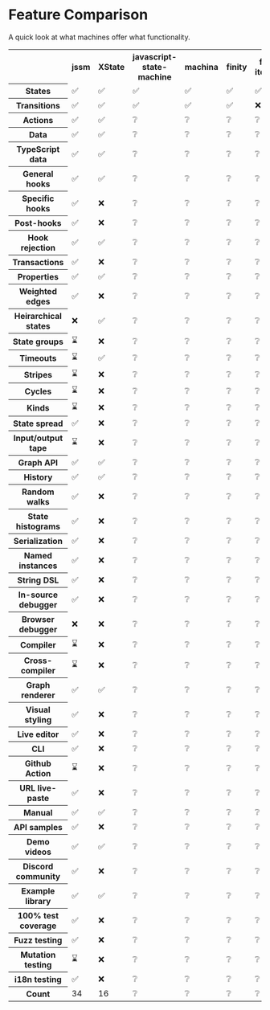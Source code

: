 # Feature Comparison

A quick look at what machines offer what functionality.

<div class="frot_th_tab">

<table id="feature_comparison">
  <tr>
    <th></th>
    <th><span class="rot">jssm</span></th>
    <th><span class="rot">XState</span></th>
    <th><span class="rot">javascript-state-machine</span></th>
    <th><span class="rot">machina</span></th>
    <th><span class="rot">finity</span></th>
    <th><span class="rot">fsm-iterator</span></th>
    <th><span class="rot">fsm-as-promised</span></th>
    <th><span class="rot">stately.js</span></th>
    <th><span class="rot">state-machine</span></th>
    <th><span class="rot">node-state</span></th>
    <th><span class="rot">fsm-event</span></th>
    <th><span class="rot">fsm</span></th>
    <th><span class="rot">stent</span></th>
    <th><span class="rot">robot3</span></th>
    <th><span class="rot">mood</span></th>
    <th><span class="rot">grammar-graph</span></th>
  </tr>
  <tr>
    <th>States</th>
    <td>✅</td>
    <td>✅</td>
    <td>✅</td>
    <td>✅</td>
    <td>✅</td>
    <td>✅</td>
    <td>✅</td>
    <td>✅</td>
    <td>✅</td>
    <td>✅</td>
    <td>✅</td>
    <td>✅</td>
    <td>✅</td>
    <td>✅</td>
    <td>✅</td>
    <td>✅</td>
  </tr>
  <tr>
    <th>Transitions</th>
    <td>✅</td>
    <td>✅</td>
    <td>✅</td>
    <td>✅</td>
    <td>✅</td>
    <td>❌</td>
    <td>✅</td>
    <td>✅</td>
    <td>✅</td>
    <td>✅</td>
    <td>✅</td>
    <td>✅</td>
    <td>✅</td>
    <td>✅</td>
    <td>✅</td>
    <td>❌</td>
  </tr>
  <tr>
    <th>Actions</th>
    <td>✅</td>
    <td>✅</td>
    <td>❔</td>
    <td>❔</td>
    <td>❔</td>
    <td>❔</td>
    <td>❔</td>
    <td>❔</td>
    <td>❔</td>
    <td>❔</td>
    <td>❔</td>
    <td>❔</td>
    <td>❔</td>
    <td>❔</td>
    <td>❔</td>
    <td>❔</td>
  </tr>
  <tr>
    <th>Data</th>
    <td>✅</td>
    <td>✅</td>
    <td>❔</td>
    <td>❔</td>
    <td>❔</td>
    <td>❔</td>
    <td>❔</td>
    <td>❔</td>
    <td>❔</td>
    <td>❔</td>
    <td>❔</td>
    <td>❔</td>
    <td>❔</td>
    <td>❔</td>
    <td>❔</td>
    <td>❔</td>
  </tr>
  <tr>
    <th>TypeScript data</th>
    <td>✅</td>
    <td>✅</td>
    <td>❔</td>
    <td>❔</td>
    <td>❔</td>
    <td>❔</td>
    <td>❔</td>
    <td>❔</td>
    <td>❔</td>
    <td>❔</td>
    <td>❔</td>
    <td>❔</td>
    <td>❔</td>
    <td>❔</td>
    <td>❔</td>
    <td>❔</td>
  </tr>
  <tr>
    <th>General hooks</th>
    <td>✅</td>
    <td>✅</td>
    <td>❔</td>
    <td>❔</td>
    <td>❔</td>
    <td>❔</td>
    <td>❔</td>
    <td>❔</td>
    <td>❔</td>
    <td>❔</td>
    <td>❔</td>
    <td>❔</td>
    <td>❔</td>
    <td>❔</td>
    <td>❔</td>
    <td>❔</td>
  </tr>
  <tr>
    <th>Specific hooks</th>
    <td>✅</td>
    <td>❌</td>
    <td>❔</td>
    <td>❔</td>
    <td>❔</td>
    <td>❔</td>
    <td>❔</td>
    <td>❔</td>
    <td>❔</td>
    <td>❔</td>
    <td>❔</td>
    <td>❔</td>
    <td>❔</td>
    <td>❔</td>
    <td>❔</td>
    <td>❔</td>
  </tr>
  <tr>
    <th>Post-hooks</th>
    <td>✅</td>
    <td>❌</td>
    <td>❔</td>
    <td>❔</td>
    <td>❔</td>
    <td>❔</td>
    <td>❔</td>
    <td>❔</td>
    <td>❔</td>
    <td>❔</td>
    <td>❔</td>
    <td>❔</td>
    <td>❔</td>
    <td>❔</td>
    <td>❔</td>
    <td>❔</td>
  </tr>
  <tr>
    <th>Hook rejection</th>
    <td>✅</td>
    <td>✅</td>
    <td>❔</td>
    <td>❔</td>
    <td>❔</td>
    <td>❔</td>
    <td>❔</td>
    <td>❔</td>
    <td>❔</td>
    <td>❔</td>
    <td>❔</td>
    <td>❔</td>
    <td>❔</td>
    <td>❔</td>
    <td>❔</td>
    <td>❔</td>
  </tr>
  <tr>
    <th>Transactions</th>
    <td>✅</td>
    <td>❌</td>
    <td>❔</td>
    <td>❔</td>
    <td>❔</td>
    <td>❔</td>
    <td>❔</td>
    <td>❔</td>
    <td>❔</td>
    <td>❔</td>
    <td>❔</td>
    <td>❔</td>
    <td>❔</td>
    <td>❔</td>
    <td>❔</td>
    <td>❔</td>
  </tr>
  <tr>
    <th>Properties</th>
    <td>✅</td>
    <td>✅</td>
    <td>❔</td>
    <td>❔</td>
    <td>❔</td>
    <td>❔</td>
    <td>❔</td>
    <td>❔</td>
    <td>❔</td>
    <td>❔</td>
    <td>❔</td>
    <td>❔</td>
    <td>❔</td>
    <td>❔</td>
    <td>❔</td>
    <td>❔</td>
  </tr>
  <tr>
    <th>Weighted edges</th>
    <td>✅</td>
    <td>❌</td>
    <td>❔</td>
    <td>❔</td>
    <td>❔</td>
    <td>❔</td>
    <td>❔</td>
    <td>❔</td>
    <td>❔</td>
    <td>❔</td>
    <td>❔</td>
    <td>❔</td>
    <td>❔</td>
    <td>❔</td>
    <td>❔</td>
    <td>❔</td>
  </tr>
  <tr>
    <th>Heirarchical states</th>
    <td>❌</td>
    <td>✅</td>
    <td>❔</td>
    <td>❔</td>
    <td>❔</td>
    <td>❔</td>
    <td>❔</td>
    <td>❔</td>
    <td>❔</td>
    <td>❔</td>
    <td>❔</td>
    <td>❔</td>
    <td>❔</td>
    <td>❔</td>
    <td>❔</td>
    <td>❔</td>
  </tr>
  <tr>
    <th>State groups</th>
    <td>⌛</td>
    <td>❌</td>
    <td>❔</td>
    <td>❔</td>
    <td>❔</td>
    <td>❔</td>
    <td>❔</td>
    <td>❔</td>
    <td>❔</td>
    <td>❔</td>
    <td>❔</td>
    <td>❔</td>
    <td>❔</td>
    <td>❔</td>
    <td>❔</td>
    <td>❔</td>
  </tr>
  <tr>
    <th>Timeouts</th>
    <td>⌛</td>
    <td>✅</td>
    <td>❔</td>
    <td>❔</td>
    <td>❔</td>
    <td>❔</td>
    <td>❔</td>
    <td>❔</td>
    <td>❔</td>
    <td>❔</td>
    <td>❔</td>
    <td>❔</td>
    <td>❔</td>
    <td>❔</td>
    <td>❔</td>
    <td>❔</td>
  </tr>
  <tr>
    <th>Stripes</th>
    <td>⌛</td>
    <td>❌</td>
    <td>❔</td>
    <td>❔</td>
    <td>❔</td>
    <td>❔</td>
    <td>❔</td>
    <td>❔</td>
    <td>❔</td>
    <td>❔</td>
    <td>❔</td>
    <td>❔</td>
    <td>❔</td>
    <td>❔</td>
    <td>❔</td>
    <td>❔</td>
  </tr>
  <tr>
    <th>Cycles</th>
    <td>⌛</td>
    <td>❌</td>
    <td>❔</td>
    <td>❔</td>
    <td>❔</td>
    <td>❔</td>
    <td>❔</td>
    <td>❔</td>
    <td>❔</td>
    <td>❔</td>
    <td>❔</td>
    <td>❔</td>
    <td>❔</td>
    <td>❔</td>
    <td>❔</td>
    <td>❔</td>
  </tr>
  <tr>
    <th>Kinds</th>
    <td>⌛</td>
    <td>❌</td>
    <td>❔</td>
    <td>❔</td>
    <td>❔</td>
    <td>❔</td>
    <td>❔</td>
    <td>❔</td>
    <td>❔</td>
    <td>❔</td>
    <td>❔</td>
    <td>❔</td>
    <td>❔</td>
    <td>❔</td>
    <td>❔</td>
    <td>❔</td>
  </tr>
  <tr>
    <th>State spread</th>
    <td>✅</td>
    <td>❌</td>
    <td>❔</td>
    <td>❔</td>
    <td>❔</td>
    <td>❔</td>
    <td>❔</td>
    <td>❔</td>
    <td>❔</td>
    <td>❔</td>
    <td>❔</td>
    <td>❔</td>
    <td>❔</td>
    <td>❔</td>
    <td>❔</td>
    <td>❔</td>
  </tr>
  <tr>
    <th>Input/output tape</th>
    <td>⌛</td>
    <td>❌</td>
    <td>❔</td>
    <td>❔</td>
    <td>❔</td>
    <td>❔</td>
    <td>❔</td>
    <td>❔</td>
    <td>❔</td>
    <td>❔</td>
    <td>❔</td>
    <td>❔</td>
    <td>❔</td>
    <td>❔</td>
    <td>❔</td>
    <td>❔</td>
  </tr>
  <tr>
    <th>Graph API</th>
    <td>✅</td>
    <td>✅</td>
    <td>❔</td>
    <td>❔</td>
    <td>❔</td>
    <td>❔</td>
    <td>❔</td>
    <td>❔</td>
    <td>❔</td>
    <td>❔</td>
    <td>❔</td>
    <td>❔</td>
    <td>❔</td>
    <td>❔</td>
    <td>❔</td>
    <td>❔</td>
  </tr>
  <tr>
    <th>History</th>
    <td>✅</td>
    <td>✅</td>
    <td>❔</td>
    <td>❔</td>
    <td>❔</td>
    <td>❔</td>
    <td>❔</td>
    <td>❔</td>
    <td>❔</td>
    <td>❔</td>
    <td>❔</td>
    <td>❔</td>
    <td>❔</td>
    <td>❔</td>
    <td>❔</td>
    <td>❔</td>
  </tr>
  <tr>
    <th>Random walks</th>
    <td>✅</td>
    <td>❌</td>
    <td>❔</td>
    <td>❔</td>
    <td>❔</td>
    <td>❔</td>
    <td>❔</td>
    <td>❔</td>
    <td>❔</td>
    <td>❔</td>
    <td>❔</td>
    <td>❔</td>
    <td>❔</td>
    <td>❔</td>
    <td>❔</td>
    <td>❔</td>
  </tr>
  <tr>
    <th>State histograms</th>
    <td>✅</td>
    <td>❌</td>
    <td>❔</td>
    <td>❔</td>
    <td>❔</td>
    <td>❔</td>
    <td>❔</td>
    <td>❔</td>
    <td>❔</td>
    <td>❔</td>
    <td>❔</td>
    <td>❔</td>
    <td>❔</td>
    <td>❔</td>
    <td>❔</td>
    <td>❔</td>
  </tr>
  <tr>
    <th>Serialization</th>
    <td>✅</td>
    <td>❌</td>
    <td>❔</td>
    <td>❔</td>
    <td>❔</td>
    <td>❔</td>
    <td>❔</td>
    <td>❔</td>
    <td>❔</td>
    <td>❔</td>
    <td>❔</td>
    <td>❔</td>
    <td>❔</td>
    <td>❔</td>
    <td>❔</td>
    <td>❔</td>
  </tr>
  <tr>
    <th>Named instances</th>
    <td>✅</td>
    <td>❌</td>
    <td>❔</td>
    <td>❔</td>
    <td>❔</td>
    <td>❔</td>
    <td>❔</td>
    <td>❔</td>
    <td>❔</td>
    <td>❔</td>
    <td>❔</td>
    <td>❔</td>
    <td>❔</td>
    <td>❔</td>
    <td>❔</td>
    <td>❔</td>
  </tr>
  <tr>
    <th>String DSL</th>
    <td>✅</td>
    <td>❌</td>
    <td>❔</td>
    <td>❔</td>
    <td>❔</td>
    <td>❔</td>
    <td>❔</td>
    <td>❔</td>
    <td>❔</td>
    <td>❔</td>
    <td>❔</td>
    <td>❔</td>
    <td>❔</td>
    <td>❔</td>
    <td>❔</td>
    <td>❔</td>
  </tr>
  <tr>
    <th>In-source debugger</th>
    <td>✅</td>
    <td>❌</td>
    <td>❔</td>
    <td>❔</td>
    <td>❔</td>
    <td>❔</td>
    <td>❔</td>
    <td>❔</td>
    <td>❔</td>
    <td>❔</td>
    <td>❔</td>
    <td>❔</td>
    <td>❔</td>
    <td>❔</td>
    <td>❔</td>
    <td>❔</td>
  </tr>
  <tr>
    <th>Browser debugger</th>
    <td>❌</td>
    <td>❌</td>
    <td>❔</td>
    <td>❔</td>
    <td>❔</td>
    <td>❔</td>
    <td>❔</td>
    <td>❔</td>
    <td>❔</td>
    <td>❔</td>
    <td>❔</td>
    <td>❔</td>
    <td>❔</td>
    <td>❔</td>
    <td>❔</td>
    <td>❔</td>
  </tr>
  <tr>
    <th>Compiler</th>
    <td>⌛</td>
    <td>❌</td>
    <td>❔</td>
    <td>❔</td>
    <td>❔</td>
    <td>❔</td>
    <td>❔</td>
    <td>❔</td>
    <td>❔</td>
    <td>❔</td>
    <td>❔</td>
    <td>❔</td>
    <td>❔</td>
    <td>❔</td>
    <td>❔</td>
    <td>❔</td>
  </tr>
  <tr>
    <th>Cross-compiler</th>
    <td>⌛</td>
    <td>❌</td>
    <td>❔</td>
    <td>❔</td>
    <td>❔</td>
    <td>❔</td>
    <td>❔</td>
    <td>❔</td>
    <td>❔</td>
    <td>❔</td>
    <td>❔</td>
    <td>❔</td>
    <td>❔</td>
    <td>❔</td>
    <td>❔</td>
    <td>❔</td>
  </tr>
  <tr>
    <th>Graph renderer</th>
    <td>✅</td>
    <td>✅</td>
    <td>❔</td>
    <td>❔</td>
    <td>❔</td>
    <td>❔</td>
    <td>❔</td>
    <td>❔</td>
    <td>❔</td>
    <td>❔</td>
    <td>❔</td>
    <td>❔</td>
    <td>❔</td>
    <td>❔</td>
    <td>❔</td>
    <td>❔</td>
  </tr>
  <tr>
    <th>Visual styling</th>
    <td>✅</td>
    <td>❌</td>
    <td>❔</td>
    <td>❔</td>
    <td>❔</td>
    <td>❔</td>
    <td>❔</td>
    <td>❔</td>
    <td>❔</td>
    <td>❔</td>
    <td>❔</td>
    <td>❔</td>
    <td>❔</td>
    <td>❔</td>
    <td>❔</td>
    <td>❔</td>
  </tr>
  <tr>
    <th>Live editor</th>
    <td>✅</td>
    <td>❌</td>
    <td>❔</td>
    <td>❔</td>
    <td>❔</td>
    <td>❔</td>
    <td>❔</td>
    <td>❔</td>
    <td>❔</td>
    <td>❔</td>
    <td>❔</td>
    <td>❔</td>
    <td>❔</td>
    <td>❔</td>
    <td>❔</td>
    <td>❔</td>
  </tr>
  <tr>
    <th>CLI</th>
    <td>✅</td>
    <td>❌</td>
    <td>❔</td>
    <td>❔</td>
    <td>❔</td>
    <td>❔</td>
    <td>❔</td>
    <td>❔</td>
    <td>❔</td>
    <td>❔</td>
    <td>❔</td>
    <td>❔</td>
    <td>❔</td>
    <td>❔</td>
    <td>❔</td>
    <td>❔</td>
  </tr>
  <tr>
    <th>Github Action</th>
    <td>⌛</td>
    <td>❌</td>
    <td>❔</td>
    <td>❔</td>
    <td>❔</td>
    <td>❔</td>
    <td>❔</td>
    <td>❔</td>
    <td>❔</td>
    <td>❔</td>
    <td>❔</td>
    <td>❔</td>
    <td>❔</td>
    <td>❔</td>
    <td>❔</td>
    <td>❔</td>
  </tr>
  <tr>
    <th>URL live-paste</th>
    <td>✅</td>
    <td>❌</td>
    <td>❔</td>
    <td>❔</td>
    <td>❔</td>
    <td>❔</td>
    <td>❔</td>
    <td>❔</td>
    <td>❔</td>
    <td>❔</td>
    <td>❔</td>
    <td>❔</td>
    <td>❔</td>
    <td>❔</td>
    <td>❔</td>
    <td>❔</td>
  </tr>
  <tr>
    <th>Manual</th>
    <td>✅</td>
    <td>✅</td>
    <td>❔</td>
    <td>❔</td>
    <td>❔</td>
    <td>❔</td>
    <td>❔</td>
    <td>❔</td>
    <td>❔</td>
    <td>❔</td>
    <td>❔</td>
    <td>❔</td>
    <td>❔</td>
    <td>❔</td>
    <td>❔</td>
    <td>❔</td>
  </tr>
  <tr>
    <th>API samples</th>
    <td>✅</td>
    <td>❌</td>
    <td>❔</td>
    <td>❔</td>
    <td>❔</td>
    <td>❔</td>
    <td>❔</td>
    <td>❔</td>
    <td>❔</td>
    <td>❔</td>
    <td>❔</td>
    <td>❔</td>
    <td>❔</td>
    <td>❔</td>
    <td>❔</td>
    <td>❔</td>
  </tr>
  <tr>
    <th>Demo videos</th>
    <td>✅</td>
    <td>✅</td>
    <td>❔</td>
    <td>❔</td>
    <td>❔</td>
    <td>❔</td>
    <td>❔</td>
    <td>❔</td>
    <td>❔</td>
    <td>❔</td>
    <td>❔</td>
    <td>❔</td>
    <td>❔</td>
    <td>❔</td>
    <td>❔</td>
    <td>❔</td>
  </tr>
  <tr>
    <th>Discord community</th>
    <td>✅</td>
    <td>❌</td>
    <td>❔</td>
    <td>❔</td>
    <td>❔</td>
    <td>❔</td>
    <td>❔</td>
    <td>❔</td>
    <td>❔</td>
    <td>❔</td>
    <td>❔</td>
    <td>❔</td>
    <td>❔</td>
    <td>❔</td>
    <td>❔</td>
    <td>❔</td>
  </tr>
  <tr>
    <th>Example library</th>
    <td>✅</td>
    <td>✅</td>
    <td>❔</td>
    <td>❔</td>
    <td>❔</td>
    <td>❔</td>
    <td>❔</td>
    <td>❔</td>
    <td>❔</td>
    <td>❔</td>
    <td>❔</td>
    <td>❔</td>
    <td>❔</td>
    <td>❔</td>
    <td>❔</td>
    <td>❔</td>
  </tr>
  <tr>
    <th>100% test coverage</th>
    <td>✅</td>
    <td>❌</td>
    <td>❔</td>
    <td>❔</td>
    <td>❔</td>
    <td>❔</td>
    <td>❔</td>
    <td>❔</td>
    <td>❔</td>
    <td>❔</td>
    <td>❔</td>
    <td>❔</td>
    <td>❔</td>
    <td>❔</td>
    <td>❔</td>
    <td>❔</td>
  </tr>
  <tr>
    <th>Fuzz testing</th>
    <td>✅</td>
    <td>❌</td>
    <td>❔</td>
    <td>❔</td>
    <td>❔</td>
    <td>❔</td>
    <td>❔</td>
    <td>❔</td>
    <td>❔</td>
    <td>❔</td>
    <td>❔</td>
    <td>❔</td>
    <td>❔</td>
    <td>❔</td>
    <td>❔</td>
    <td>❔</td>
  </tr>
  <tr>
    <th>Mutation testing</th>
    <td>⌛</td>
    <td>❌</td>
    <td>❔</td>
    <td>❔</td>
    <td>❔</td>
    <td>❔</td>
    <td>❔</td>
    <td>❔</td>
    <td>❔</td>
    <td>❔</td>
    <td>❔</td>
    <td>❔</td>
    <td>❔</td>
    <td>❔</td>
    <td>❔</td>
    <td>❔</td>
  </tr>
  <tr>
    <th>i18n testing</th>
    <td>✅</td>
    <td>❌</td>
    <td>❔</td>
    <td>❔</td>
    <td>❔</td>
    <td>❔</td>
    <td>❔</td>
    <td>❔</td>
    <td>❔</td>
    <td>❔</td>
    <td>❔</td>
    <td>❔</td>
    <td>❔</td>
    <td>❔</td>
    <td>❔</td>
    <td>❔</td>
  </tr>
  <tr>
    <th>Count</th>
    <td>34</td>
    <td>16</td>
    <td>❔</td>
    <td>❔</td>
    <td>❔</td>
    <td>❔</td>
    <td>❔</td>
    <td>❔</td>
    <td>❔</td>
    <td>❔</td>
    <td>❔</td>
    <td>❔</td>
    <td>❔</td>
    <td>❔</td>
    <td>❔</td>
    <td>❔</td>
  </tr>
</table>

</div>
